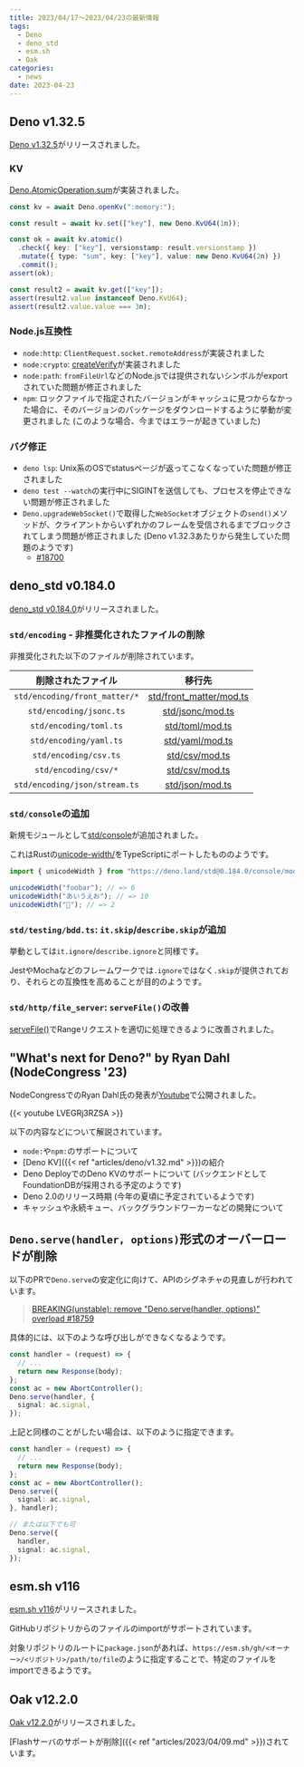 ```yaml
---
title: 2023/04/17〜2023/04/23の最新情報
tags:
  - Deno
  - deno_std
  - esm.sh
  - Oak
categories:
  - news
date: 2023-04-23
---
```



## Deno v1.32.5

[Deno v1.32.5](https://github.com/denoland/deno/releases/tag/v1.32.5)がリリースされました。

### KV

[Deno.AtomicOperation.sum](https://deno.land/api@v1.32.5?unstable=&s=Deno.AtomicOperation&p=prototype.sum)が実装されました。
            
```typescript
const kv = await Deno.openKv(":memory:");

const result = await kv.set(["key"], new Deno.KvU64(1n));

const ok = await kv.atomic()
  .check({ key: ["key"], versionstamp: result.versionstamp })
  .mutate({ type: "sum", key: ["key"], value: new Deno.KvU64(2n) })
  .commit();
assert(ok);

const result2 = await kv.get(["key"]);
assert(result2.value instanceof Deno.KvU64);
assert(result2.value.value === 3n);
```

### Node.js互換性
            
- `node:http`: `ClientRequest.socket.remoteAddress`が実装されました
- `node:crypto`:  [createVerify](https://nodejs.org/docs/latest-v18.x/api/crypto.html#cryptocreateverifyalgorithm-options)が実装されました
- `node:path`: `fromFileUrl`などのNode.jsでは提供されないシンボルがexportされていた問題が修正されました
- `npm`: ロックファイルで指定されたバージョンがキャッシュに見つからなかった場合に、そのバージョンのパッケージをダウンロードするように挙動が変更されました (このような場合、今まではエラーが起きていました)

### バグ修正

- `deno lsp`: Unix系のOSでstatusページが返ってこなくなっていた問題が修正されました
- `deno test --watch`の実行中にSIGINTを送信しても、プロセスを停止できない問題が修正されました
- `Deno.upgradeWebSocket()`で取得した`WebSocket`オブジェクトの`send()`メソッドが、クライアントからいずれかのフレームを受信されるまでブロックされてしまう問題が修正されました (Deno v1.32.3あたりから発生していた問題のようです)
  - [#18700](https://github.com/denoland/deno/issues/18700)

## deno_std v0.184.0

[deno_std v0.184.0](https://github.com/denoland/deno_std/releases/tag/0.184.0)がリリースされました。

### `std/encoding` - 非推奨化されたファイルの削除

非推奨化された以下のファイルが削除されています。

|削除されたファイル|移行先|
|:---:|:---:|
|`std/encoding/front_matter/*`|[std/front_matter/mod.ts](https://deno.land/std@0.184.0/front_matter/mod.ts)|
|`std/encoding/jsonc.ts`|[std/jsonc/mod.ts](https://deno.land/std@0.184.0/jsonc/mod.ts)|
|`std/encoding/toml.ts`|[std/toml/mod.ts](https://deno.land/std@0.184.0/toml/mod.ts)|
|`std/encoding/yaml.ts`|[std/yaml/mod.ts](https://deno.land/std@0.184.0/yaml/mod.ts)|
|`std/encoding/csv.ts`|[std/csv/mod.ts](https://deno.land/std@0.184.0/csv/mod.ts)|
|`std/encoding/csv/*`|[std/csv/mod.ts](https://deno.land/std@0.184.0/csv/mod.ts)|
|`std/encoding/json/stream.ts`|[std/json/mod.ts](https://deno.land/std@0.184.0/json/mod.ts)|

### `std/console`の追加

新規モジュールとして[std/console](https://deno.land/std@0.184.0/console/mod.ts)が追加されました。

これはRustの[unicode-width/](https://github.com/unicode-rs/unicode-width/)をTypeScriptにポートしたもののようです。

```javascript
import { unicodeWidth } from "https://deno.land/std@0.184.0/console/mod.ts";

unicodeWidth("foobar"); // => 6
unicodeWidth("あいうえお"); // => 10
unicodeWidth("🦕"); // => 2
```

### `std/testing/bdd.ts`: `it.skip`/`describe.skip`が追加

挙動としては`it.ignore`/`describe.ignore`と同様です。

JestやMochaなどのフレームワークでは`.ignore`ではなく`.skip`が提供されており、それらとの互換性を高めることが目的のようです。

### `std/http/file_server`: `serveFile()`の改善

[serveFile()](https://deno.land/std@0.184.0/http/file_server.ts?s=serveFile)でRangeリクエストを適切に処理できるように改善されました。

## "What's next for Deno?" by Ryan Dahl (NodeCongress '23)

NodeCongressでのRyan Dahl氏の発表が[Youtube](https://www.youtube.com/watch?v=LVEGRj3RZSA)で公開されました。

{{< youtube LVEGRj3RZSA >}}

以下の内容などについて解説されています。

- `node:`や`npm:`のサポートについて
- [Deno KV]({{< ref "articles/deno/v1.32.md" >}})の紹介
- Deno DeployでのDeno KVのサポートについて (バックエンドとしてFoundationDBが採用される予定のようです)
- Deno 2.0のリリース時期 (今年の夏頃に予定されているようです)
- キャッシュや永続キュー、バックグラウンドワーカーなどの開発について

## `Deno.serve(handler, options)`形式のオーバーロードが削除

以下のPRで`Deno.serve`の安定化に向けて、APIのシグネチャの見直しが行われています。

> [BREAKING(unstable): remove "Deno.serve(handler, options)" overload #18759](https://github.com/denoland/deno/pull/18759)

具体的には、以下のような呼び出しができなくなるようです。

```typescript
const handler = (request) => {
  // ...
  return new Response(body);
};
const ac = new AbortController();
Deno.serve(handler, {
  signal: ac.signal,
});
```

上記と同様のことがしたい場合は、以下のように指定できます。

```typescript
const handler = (request) => {
  // ...
  return new Response(body);
};
const ac = new AbortController();
Deno.serve({
  signal: ac.signal,
}, handler);

// または以下でも可
Deno.serve({
  handler,
  signal: ac.signal,
});
```

## esm.sh v116

[esm.sh v116](https://github.com/esm-dev/esm.sh/releases/tag/v116)がリリースされました。

GitHubリポジトリからのファイルのimportがサポートされています。

対象リポジトリのルートに`package.json`があれば、`https://esm.sh/gh/<オーナー>/<リポジトリ>/path/to/file`のように指定することで、特定のファイルをimportできるようです。

## Oak v12.2.0

[Oak v12.2.0](https://github.com/oakserver/oak/commit/5683813b9f3dd5bc89c6259dfb953796c50fad40)がリリースされました。

[Flashサーバのサポートが削除]({{< ref "articles/2023/04/09.md" >}})されています。
